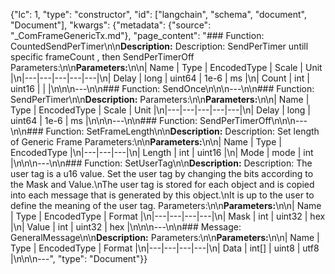 {"lc": 1, "type": "constructor", "id": ["langchain", "schema", "document", "Document"], "kwargs": {"metadata": {"source": "_ComFrameGenericTx.md"}, "page_content": "### Function: CountedSendPerTimer\n\n**Description:** Description: SendPerTimer untill specific frameCount , then SendPerTimerOff Parameters:\n\n**Parameters:**\n\n| Name | Type | EncodedType | Scale | Unit |\n|---|---|---|---|---|\n| Delay | long | uint64 | 1e-6 | ms |\n| Count | int | uint16 |  |  |\n\n\n---\n\n### Function: SendOnce\n\n\n---\n\n### Function: SendPerTimer\n\n**Description:** Parameters:\n\n**Parameters:**\n\n| Name | Type | EncodedType | Scale | Unit |\n|---|---|---|---|---|\n| Delay | long | uint64 | 1e-6 | ms |\n\n\n---\n\n### Function: SendPerTimerOff\n\n\n---\n\n### Function: SetFrameLength\n\n**Description:** Description: Set length of Generic Frame Parameters:\n\n**Parameters:**\n\n| Name | Type | EncodedType |\n|---|---|---|\n| Length | int | uint16 |\n| Mode | mode | int |\n\n\n---\n\n### Function: SetUserTag\n\n**Description:** Description: The user tag is a u16 value. Set the user tag by changing the bits according to the Mask and Value.\nThe user tag is stored for each object and is copied into each message that is generated by this object.\nIt is up to the user to define the meaning of the user tag. Parameters:\n\n**Parameters:**\n\n| Name | Type | EncodedType | Format |\n|---|---|---|---|\n| Mask | int | uint32 | hex |\n| Value | int | uint32 | hex |\n\n\n---\n\n### Message: GeneralMessage\n\n**Description:** Parameters:\n\n**Parameters:**\n\n| Name | Type | EncodedType | Format |\n|---|---|---|---|\n| Data | int[] | uint8 | utf8 |\n\n\n---", "type": "Document"}}